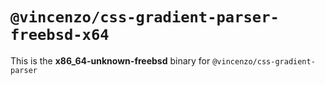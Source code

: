 # `@vincenzo/css-gradient-parser-freebsd-x64`

This is the **x86_64-unknown-freebsd** binary for `@vincenzo/css-gradient-parser`
